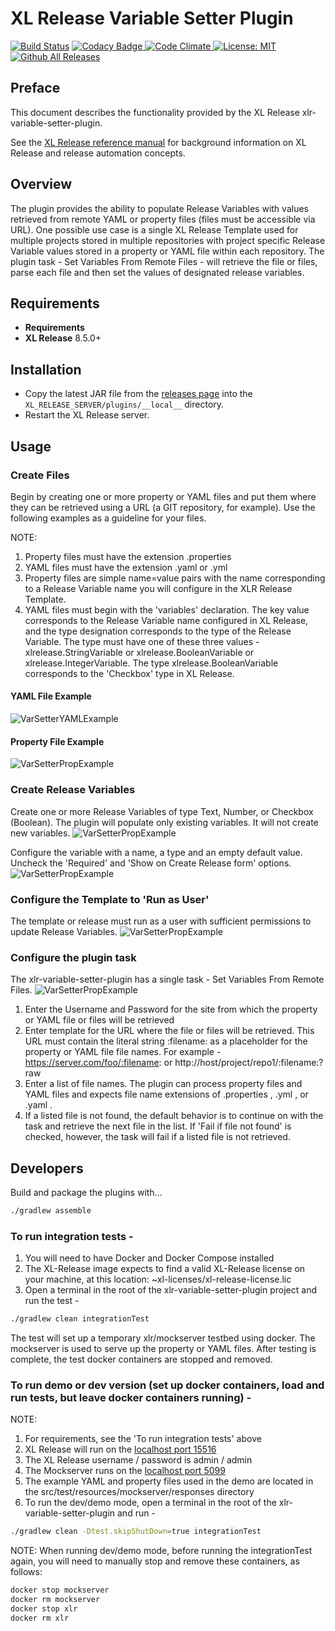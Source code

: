 # XL Release Variable Setter Plugin

[![Build Status][xlr-variable-setter-plugin-travis-image]][xlr-variable-setter-plugin-travis-url]
[![Codacy Badge][xlr-variable-setter-plugin-codacy-image] ][xlr-variable-setter-plugin-codacy-url]
[![Code Climate][xlr-variable-setter-plugin-code-climate-image] ][xlr-variable-setter-plugin-code-climate-url]
[![License: MIT][xlr-variable-setter-plugin-license-image]][xlr-variable-setter-plugin-license-url]
[![Github All Releases][xlr-variable-setter-plugin-downloads-image]]()

## Preface

This document describes the functionality provided by the XL Release xlr-variable-setter-plugin. 
 
See the [XL Release reference manual](https://docs.xebialabs.com/xl-release) for background information on XL Release and release automation concepts.  

## Overview

The plugin provides the ability to populate Release Variables with values retrieved from remote YAML or property files (files must be accessible via URL). One possible use case is a single XL Release Template used for multiple projects stored in multiple repositories with project specific Release Variable values stored in a property or YAML file within each repository. The plugin task - Set Variables From Remote Files - will retrieve the file or files, parse each file and then set the values of designated release variables. 

## Requirements

* **Requirements**
*  **XL Release**   8.5.0+

## Installation

*   Copy the latest JAR file from the [releases page](https://github.com/xebialabs-community/xlr-variable-setter-plugin/releases) into the `XL_RELEASE_SERVER/plugins/__local__` directory.
*   Restart the XL Release server.

## Usage

### Create Files

Begin by creating one or more property or YAML files and put them where they can be retrieved using a URL (a GIT repository, for example). Use the following examples as a guideline for your files. 

NOTE:
1.  Property files must have the extension .properties
2.  YAML files must have the extension .yaml or .yml
3.  Property files are simple name=value pairs with the name corresponding to a Release Variable name you will configure in the XLR Release Template.
4.  YAML files must begin with the 'variables' declaration. The key value corresponds to the Release Variable name configured in XL Release, and the type designation corresponds to the type of the Release Variable. The type must have one of these three values - xlrelease.StringVariable or xlrelease.BooleanVariable or xlrelease.IntegerVariable. The type xlrelease.BooleanVariable corresponds to the 'Checkbox' type in XL Release.

#### YAML File Example
![VarSetterYAMLExample](images/exampleYAML.png)

#### Property File Example
![VarSetterPropExample](images/exampleProp.png)

### Create Release Variables
Create one or more Release Variables of type Text, Number, or Checkbox (Boolean). The plugin will populate only existing variables. It will not create new variables.
![VarSetterPropExample](images/createVar1.png)

Configure the variable with a name, a type and an empty default value. Uncheck the 'Required' and 'Show on Create Release form' options.
![VarSetterPropExample](images/createVar2.png)

### Configure the Template to 'Run as User'
The template or release must run as a user with sufficient permissions to update Release Variables.
![VarSetterPropExample](images/runAsScreen.png)

### Configure the plugin task
The xlr-variable-setter-plugin has a single task - Set Variables From Remote Files.
![VarSetterPropExample](images/addTask.png)

1.  Enter the Username and Password for the site from which the property or YAML file or files will be retrieved
2.  Enter template for the URL where the file or files will be retrieved. This URL must contain the literal string :filename: as a placeholder for the property or YAML file file names.  For example - https://server.com/foo/:filename:  or http://host/project/repo1/:filename:?raw
3.  Enter a list of file names. The plugin can process property files and YAML files and expects file name extensions of .properties , .yml , or .yaml .
4.  If a listed file is not found, the default behavior is to continue on with the task and retrieve the next file in the list. If 'Fail if file not found' is checked, however, the task will fail if a listed file is not retrieved. 

## Developers 

Build and package the plugins with...

```bash
./gradlew assemble
```

### To run integration tests - 
1.  You will need to have Docker  and Docker Compose installed 
2.  The XL-Release image expects to find a valid XL-Release license on your machine, at this location: ~xl-licenses/xl-release-license.lic
3.  Open a terminal in the root of the xlr-variable-setter-plugin project and run the test - 

```bash
./gradlew clean integrationTest
```
    
The test will set up a temporary xlr/mockserver testbed using docker. The mockserver is used to serve up the property or YAML files. After testing is complete, the test docker containers are stopped and removed. 

### To run demo or dev version (set up docker containers, load and run tests, but leave docker containers running) -
    
NOTE:
1.  For requirements, see the 'To run integration tests' above
2.  XL Release will run on the [localhost port 15516](http://localhost:15516/)
3.  The XL Release username / password is admin / admin
4.  The Mockserver runs on the [localhost port 5099](http://localhost:5099/)
5.  The example YAML and property files used in the demo are located in the src/test/resources/mockserver/responses directory
6.  To run the dev/demo mode, open a terminal in the root of the xlr-variable-setter-plugin and run -

```bash
./gradlew clean -Dtest.skipShutDown=true integrationTest
```
NOTE: When running dev/demo mode, before running the integrationTest again, you will need to manually stop and remove these containers, as follows:
    
```bash
docker stop mockserver
docker rm mockserver
docker stop xlr
docker rm xlr
```

[xlr-variable-setter-plugin-travis-image]: https://travis-ci.org/xebialabs-community/xlr-variable-setter-plugin.svg?branch=master
[xlr-variable-setter-plugin-travis-url]: https://travis-ci.org/xebialabs-community/xlr-variable-setter-plugin

[xlr-variable-setter-plugin-codacy-image]: https://api.codacy.com/project/badge/Grade/88dec34743b84dac8f9aaaa665a99207
[xlr-variable-setter-plugin-codacy-url]: https://www.codacy.com/app/ladamato/xlr-variable-setter-plugin

[xlr-variable-setter-plugin-code-climate-image]: https://codeclimate.com/github/xebialabs-community/xlr-variable-setter-plugin/badges/gpa.svg
[xlr-variable-setter-plugin-code-climate-url]: https://codeclimate.com/github/xebialabs-community/xlr-variable-setter-plugin

[xlr-variable-setter-plugin-license-image]: https://img.shields.io/badge/License-MIT-yellow.svg
[xlr-variable-setter-plugin-license-url]: https://opensource.org/licenses/MIT
[xlr-variable-setter-plugin-downloads-image]: https://img.shields.io/github/downloads/xebialabs-community/xlr-variable-setter-plugin/total.svg
